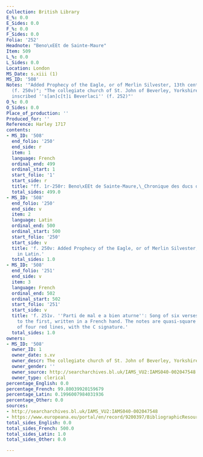 ```yaml
---
Collection: British Library
E_%: 0.0
E_Sides: 0.0
F_%: 0.0
F_Sides: 0.0
Folia: '252'
Headnote: "Beno\xEEt de Sainte-Maure"
Item: 509
L_%: 0.0
L_Sides: 0.0
Location: London
MS_Date: s.xiii (1)
MS_ID: '508'
Notes: '"Added Prophecy of the Eagle, or of Merlin Silvester, 13th century, in Latin
  (f. 250v)"; "The collegiate church of St. John of Beverley, Yorkshire, 15th century:
  inscribed ''s[an]c[t]i Beverlaci'' (f. 252)"'
O_%: 0.0
O_Sides: 0.0
Place_of_production: ''
Produced_for: ''
Reference: Harley 1717
contents:
- MS_ID: '508'
  end_folio: '250'
  end_side: r
  item: 1
  language: French
  ordinal_end: 499
  ordinal_start: 1
  start_folio: '1'
  start_side: r
  title: "ff. 1r-250r: Beno\xEEt de Sainte-Maure,\_Chronique des ducs de Normandie."
  total_sides: 499.0
- MS_ID: '508'
  end_folio: '250'
  end_side: v
  item: 2
  language: Latin
  ordinal_end: 500
  ordinal_start: 500
  start_folio: '250'
  start_side: v
  title: 'f. 250v: Added Prophecy of the Eagle, or of Merlin Silvester, 13th century,
    in Latin.'
  total_sides: 1.0
- MS_ID: '508'
  end_folio: '251'
  end_side: v
  item: 3
  language: French
  ordinal_end: 502
  ordinal_start: 502
  start_folio: '251'
  start_side: v
  title: 'f. 251v. ''Parti de mal e a bien aturne'': Song of six verses, with music
    to the first, written in a French hand. The notes are quasi-square on a stave
    of four red lines, with the C signature.'
  total_sides: 1.0
owners:
- MS_ID: '508'
  owner_ID: 1
  owner_date: s.xv
  owner_descr: The collegiate church of St. John of Beverley, Yorkshire
  owner_gender: ''
  owner_source: http://searcharchives.bl.uk/IAMS_VU2:IAMS040-002047548
  owner_type: clerical
percentage_English: 0.0
percentage_French: 99.80039920159679
percentage_Latin: 0.1996007984031936
percentage_Other: 0.0
sources:
- http://searcharchives.bl.uk/IAMS_VU2:IAMS040-002047548
- https://www.europeana.eu/portal/en/record/9200397/BibliographicResource_3000126271680.html
total_sides_English: 0.0
total_sides_French: 500.0
total_sides_Latin: 1.0
total_sides_Other: 0.0

---
```


